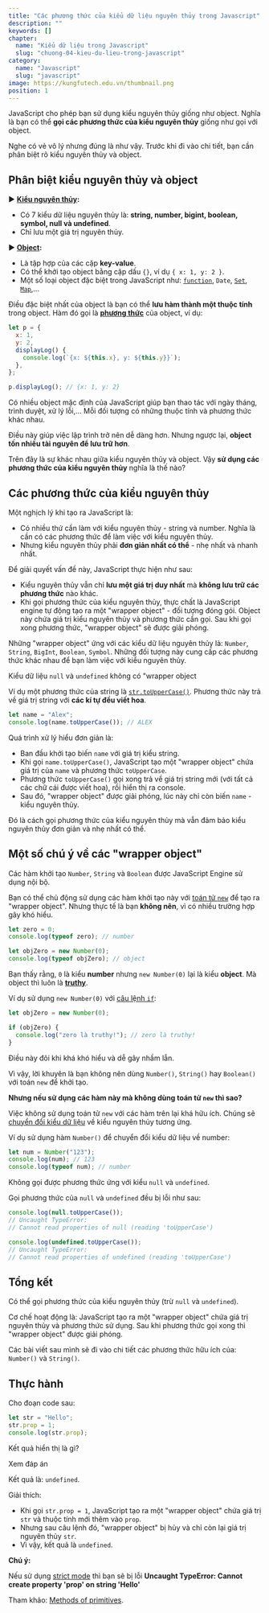```yaml
---
title: "Các phương thức của kiểu dữ liệu nguyên thủy trong Javascript"
description: ""
keywords: []
chapter:
  name: "Kiểu dữ liệu trong Javascript"
  slug: "chuong-04-kieu-du-lieu-trong-javascript"
category:
  name: "Javascript"
  slug: "javascript"
image: https://kungfutech.edu.vn/thumbnail.png
position: 1
---
```


JavaScript cho phép bạn sử dụng kiểu nguyên thủy giống như object. Nghĩa là bạn có thể **gọi các phương thức của kiểu nguyên thủy** giống như gọi với object.

Nghe có vẻ vô lý nhưng đúng là như vậy. Trước khi đi vào chi tiết, bạn cần phân biệt rõ kiểu nguyên thủy và object.

## Phân biệt kiểu nguyên thủy và object

► **[Kiểu nguyên thủy](/bai-viet/javascript/cac-kieu-du-lieu-trong-javascript):**

- Có 7 kiểu dữ liệu nguyên thủy là: **string, number, bigint, boolean, symbol, null và undefined**.
- Chỉ lưu một giá trị nguyên thủy.

► **[Object](/bai-viet/javascript/object-la-gi-object-trong-javascript):**

- Là tập hợp của các cặp **key-value**.
- Có thể khởi tạo object bằng cặp dấu `{}`, ví dụ `{ x: 1, y: 2 }`.
- Một số loại object đặc biệt trong JavaScript như: [`function`](/bai-viet/javascript/ham-trong-javascript/), `Date`, [`Set`](/bai-viet/javascript/set-trong-javascript), [`Map`](/map-trong-javascript),...

Điều đặc biệt nhất của object là bạn có thể **lưu hàm thành một thuộc tính** trong object. Hàm đó gọi là **[phương thức](/phuong-thuc-trong-javascript/)** của object, ví dụ:

```js
let p = {
  x: 1,
  y: 2,
  displayLog() {
    console.log(`{x: ${this.x}, y: ${this.y}}`);
  },
};

p.displayLog(); // {x: 1, y: 2}
```

Có nhiều object mặc định của JavaScript giúp bạn thao tác với ngày tháng, trình duyệt, xử lý lỗi,... Mỗi đối tượng có những thuộc tính và phương thức khác nhau.

Điều này giúp việc lập trình trở nên dễ dàng hơn. Nhưng ngược lại, **object tốn nhiều tài nguyên để lưu trữ hơn**.

Trên đây là sự khác nhau giữa kiểu nguyên thủy và object. Vậy **sử dụng các phương thức của kiểu nguyên thủy** nghĩa là thế nào?

## Các phương thức của kiểu nguyên thủy

Một nghịch lý khi tạo ra JavaScript là:

- Có nhiều thứ cần làm với kiểu nguyên thủy - string và number. Nghĩa là cần có các phương thức để làm việc với kiểu nguyên thủy.
- Nhưng kiểu nguyên thủy phải **đơn giản nhất có thể** - nhẹ nhất và nhanh nhất.

Để giải quyết vấn đề này, JavaScript thực hiện như sau:

- Kiểu nguyên thủy vẫn chỉ **lưu một giá trị duy nhất** mà **không lưu trữ các phương thức** nào khác.
- Khi gọi phương thức của kiểu nguyên thủy, thực chất là JavaScript engine tự động tạo ra một "wrapper object" - đối tượng đóng gói. Object này chứa giá trị kiểu nguyên thủy và phương thức cần gọi. Sau khi gọi xong phương thức, "wrapper object" sẽ được giải phóng.

Những "wrapper object" ứng với các kiểu dữ liệu nguyên thủy là: `Number`, `String`, `BigInt`, `Boolean`, `Symbol`. Những đối tượng này cung cấp các phương thức khác nhau để bạn làm việc với kiểu nguyên thủy.

<content-warning>

Kiểu dữ liệu `null` và `undefined` không có "wrapper object

</content-warning>

Ví dụ một phương thức của string là [`str.toUpperCase()`](https://developer.mozilla.org/en-US/docs/Web/JavaScript/Reference/Global_Objects/String/toUpperCase). Phương thức này trả về giá trị string với **các kí tự đều viết hoa**.

```js
let name = "Alex";
console.log(name.toUpperCase()); // ALEX
```

Quá trình xử lý hiểu đơn giản là:

- Ban đầu khởi tạo biến `name` với giá trị kiểu string.
- Khi gọi `name.toUpperCase()`, JavaScript tạo một "wrapper object" chứa giá trị của `name` và phương thức `toUpperCase`.
- Phương thức `toUpperCase()` gọi xong trả về giá trị string mới (với tất cả các chữ cái được viết hoa), rồi hiển thị ra console.
- Sau đó, "wrapper object" được giải phóng, lúc này chỉ còn biến `name` - kiểu nguyên thủy.

Đó là cách gọi phương thức của kiểu nguyên thủy mà vẫn đảm bảo kiểu nguyên thủy đơn giản và nhẹ nhất có thể.

## Một số chú ý về các "wrapper object"

Các hàm khởi tạo `Number`, `String` và `Boolean` được JavaScript Engine sử dụng nội bộ.

Bạn có thể chủ động sử dụng các hàm khởi tạo này với [toán tử `new`](/bai-viet/javascript/khoi-tao-doi-tuong-voi-tu-khoa-new-trong-javascript) để tạo ra "wrapper object". Nhưng thực tế là bạn **không nên**, vì có nhiều trường hợp gây khó hiểu.

```js
let zero = 0;
console.log(typeof zero); // number

let objZero = new Number(0);
console.log(typeof objZero); // object
```

Bạn thấy rằng, `0` là kiểu **number** nhưng `new Number(0)` lại là kiểu **object**. Mà object thì luôn là **[truthy](/bai-viet/javascript/toan-tu-logic-trong-javascript)**.

Ví dụ sử dụng `new Number(0)` với [câu lệnh `if`](/bai-viet/javascript/cau-truc-re-nhanh-trong-javascript/):

```js
let objZero = new Number(0);

if (objZero) {
  console.log("zero là truthy!"); // zero là truthy!
}
```

Điều này đôi khi khá khó hiểu và dễ gây nhầm lẫn.

Vì vậy, lời khuyên là bạn không nên dùng `Number()`, `String()` hay `Boolean()` với toán `new` để khởi tạo.

**Nhưng nếu sử dụng các hàm này mà không dùng toán tử `new` thì sao?**

Việc không sử dụng toán tử `new` với các hàm trên lại khá hữu ích. Chúng sẽ [chuyển đổi kiểu dữ liệu](/bai-viet/javascript/chuyen-doi-kieu-du-lieu-trong-javascript) về kiểu nguyên thủy tương ứng.

Ví dụ sử dụng hàm `Number()` để chuyển đổi kiểu dữ liệu về number:

```js
let num = Number("123");
console.log(num); // 123
console.log(typeof num); // number
```

<content-warning>

 Không gọi được phương thức ứng với kiểu `null` và `undefined`.

 </content-warning>

<content-example>

  Gọi phương thức của `null` và `undefined` đều bị lỗi như sau:

</content-example>

```js
console.log(null.toUpperCase());
// Uncaught TypeError:
// Cannot read properties of null (reading 'toUpperCase')

console.log(undefined.toUpperCase());
// Uncaught TypeError:
// Cannot read properties of undefined (reading 'toUpperCase')
```

## Tổng kết

Có thể gọi phương thức của kiểu nguyên thủy (trừ `null` và `undefined`).

Cơ chế hoạt động là: JavaScript tạo ra một "wrapper object" chứa giá trị nguyên thủy và phương thức sử dụng. Sau khi phương thức gọi xong thì "wrapper object" được giải phóng.

Các bài viết sau mình sẽ đi vào chi tiết các phương thức hữu ích của: `Number()` và `String()`.

## Thực hành

Cho đoạn code sau:

```js
let str = "Hello";
str.prop = 1;
console.log(str.prop);
```

Kết quả hiển thị là gì?

Xem đáp án

Kết quả là: `undefined`.

Giải thích:

- Khi gọi `str.prop = 1`, JavaScript tạo ra một "wrapper object" chứa giá trị `str` và thuộc tính mới thêm vào `prop`.
- Nhưng sau câu lệnh đó, "wrapper object" bị hủy và chỉ còn lại giá trị nguyên thủy `str`.
- Vì vậy, kết quả là `undefined`.

**Chú ý:**

Nếu sử dụng [strict mode](/use-strict-trong-js/) thì bạn sẽ bị lỗi **Uncaught TypeError: Cannot create property 'prop' on string 'Hello'**

Tham khảo: [Methods of primitives](https://javascript.info/primitives-methods).

